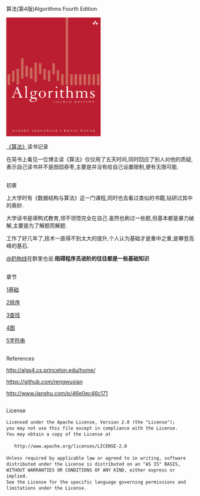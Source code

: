 算法(第4版)Algorithms Fourth Edition

<img src="/Algorithms/cover.png" height="50%" width="50%" />

[《算法》](http://algs4.cs.princeton.edu/home/)读书记录

在简书上看见一位博主读《算法》仅仅用了五天时间,同时回应了别人对他的质疑,
表示自己读书并不是囫囵吞枣,主要是并没有给自己设置限制,便有无限可能.

##
初衷

上大学时有《数据结构与算法》这一门课程,同时也去看过类似的书籍,钻研过其中的奥妙.

大学读书是填鸭式教育,领不领悟完全在自己.虽然也刷过一些题,但基本都是暴力破解,主要是为了解题而解题.

工作了好几年了,技术一直得不到太大的提升,个人认为基础才是重中之重,是攀登高峰的基石.

[@扔物线](https://github.com/rengwuxian)在群里也说:<b>阻碍程序员进阶的往往都是一些基础知识</b>


##
章节

[1基础](/Algorithms/chapter1)

[2排序](/Algorithms/chapter2)

[3查找](/Algorithms/chapter3)

[4图](/Algorithms/chapter4)

[5字符串](/Algorithms/chapter5)

##
References

http://algs4.cs.princeton.edu/home/

https://github.com/rengwuxian

http://www.jianshu.com/p/46e0ec46c171

##
License

```
Licensed under the Apache License, Version 2.0 (the "License");
you may not use this file except in compliance with the License.
You may obtain a copy of the License at

   http://www.apache.org/licenses/LICENSE-2.0

Unless required by applicable law or agreed to in writing, software
distributed under the License is distributed on an "AS IS" BASIS,
WITHOUT WARRANTIES OR CONDITIONS OF ANY KIND, either express or implied.
See the License for the specific language governing permissions and
limitations under the License.
```